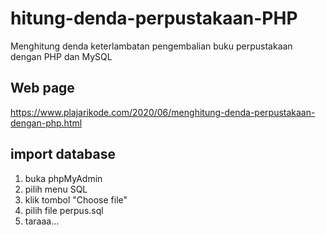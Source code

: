 # hitung-denda-perpustakaan-PHP
Menghitung denda keterlambatan pengembalian buku perpustakaan dengan PHP dan MySQL

## Web page
https://www.plajarikode.com/2020/06/menghitung-denda-perpustakaan-dengan-php.html

## import database
1. buka phpMyAdmin
2. pilih menu SQL
3. klik tombol "Choose file"
4. pilih file perpus.sql
5. taraaa...
